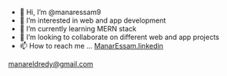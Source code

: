 - 👋 Hi, I’m @manaressam9
- 👀 I’m interested in web and app development 
- 🌱 I’m currently learning MERN stack
- 💞️ I’m looking to collaborate on different web and app projects
- 📫 How to reach me ...
<a href="https://www.linkedin.com/in/manar-eldredy-909"> ManarEssam.linkedin </a>

<a href="manareldredy@gmail.com"> manareldredy@gmail.com </a>

